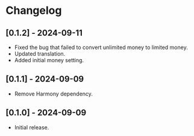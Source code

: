 # Changelog

## [0.1.2] - 2024-09-11
- Fixed the bug that failed to convert unlimited money to limited money.
- Updated translation.
- Added initial money setting.

## [0.1.1] - 2024-09-09
- Remove Harmony dependency.

## [0.1.0] - 2024-09-09
- Initial release.